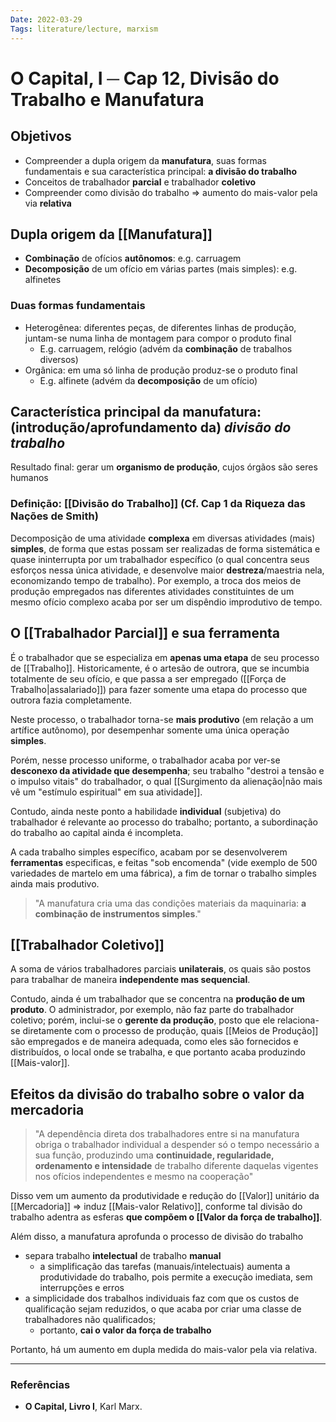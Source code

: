 ```yaml
---
Date: 2022-03-29
Tags: literature/lecture, marxism
---
```

# O Capital, I ─ Cap 12, Divisão do Trabalho e Manufatura
## Objetivos
- Compreender a dupla origem da **manufatura**, suas formas fundamentais e sua característica principal: **a divisão do trabalho**
- Conceitos de trabalhador **parcial** e trabalhador **coletivo**
- Compreender como divisão do trabalho => aumento do mais-valor pela via **relativa**

## Dupla origem da [[Manufatura]]
- **Combinação** de ofícios **autônomos**: e.g. carruagem
- **Decomposição** de um ofício em várias partes (mais simples): e.g. alfinetes 

### Duas formas fundamentais
- Heterogênea: diferentes peças, de diferentes linhas de produção, juntam-se numa linha de montagem para compor o produto final
	- E.g. carruagem, relógio (advém da **combinação** de trabalhos diversos)
- Orgânica: em uma só linha de produção produz-se o produto final
	- E.g. alfinete (advém da **decomposição** de um ofício)

## Característica principal da manufatura:  (introdução/aprofundamento da) *divisão do trabalho*
Resultado final: gerar um **organismo de produção**, cujos órgãos são seres humanos

### Definição: [[Divisão do Trabalho]] (Cf. Cap 1 da Riqueza das Nações de Smith)
Decomposição de uma atividade **complexa** em diversas atividades (mais) **simples**, de forma que estas possam ser realizadas de forma sistemática e quase ininterrupta por um trabalhador específico (o qual concentra seus esforços nessa única atividade, e desenvolve maior **destreza**/maestria nela, economizando tempo de trabalho). Por exemplo, a troca dos meios de produção empregados nas diferentes atividades constituintes de um mesmo ofício complexo acaba por ser um dispêndio improdutivo de tempo.

## O [[Trabalhador Parcial]] e sua ferramenta
É o trabalhador que se especializa em **apenas uma etapa** de seu processo de [[Trabalho]]. Historicamente, é o artesão de outrora, que se incumbia totalmente de seu ofício, e que passa a ser empregado ([[Força de Trabalho|assalariado]]) para fazer somente uma etapa do processo que outrora fazia completamente. 

Neste processo, o trabalhador torna-se **mais produtivo** (em relação a um artífice autônomo), por desempenhar somente uma única operação **simples**. 

Porém, nesse processo uniforme, o trabalhador acaba por ver-se **desconexo da atividade que desempenha**; seu trabalho "destroi a tensão e o impulso vitais" do trabalhador, o qual [[Surgimento da alienação|não mais vê um "estímulo espiritual" em sua atividade]]. 

Contudo, ainda neste ponto a habilidade **individual** (subjetiva) do trabalhador é relevante ao processo do trabalho; portanto, a subordinação do trabalho ao capital ainda é incompleta.

A cada trabalho simples específico, acabam por se desenvolverem **ferramentas** especificas, e feitas "sob encomenda" (vide exemplo de 500 variedades de martelo em uma fábrica), a fim de tornar o trabalho simples ainda mais produtivo.

> "A manufatura cria uma das condições materiais da maquinaria: **a combinação de instrumentos simples**."

## [[Trabalhador Coletivo]]
A soma de vários trabalhadores parciais **unilaterais**, os quais são postos para trabalhar de maneira **independente mas sequencial**. 

Contudo, ainda é um trabalhador que se concentra na **produção de um produto**. O administrador, por exemplo, não faz parte do trabalhador coletivo; porém, inclui-se o **gerente da produção**, posto que ele relaciona-se diretamente com o processo de produção, quais [[Meios de Produção]] são empregados e de maneira adequada, como eles são fornecidos e distribuídos, o local onde se trabalha, e que portanto acaba produzindo [[Mais-valor]]. 

## Efeitos da divisão do trabalho sobre o valor da mercadoria
> "A dependência direta dos trabalhadores entre si na manufatura obriga o trabalhador individual a despender só o tempo necessário a sua função, produzindo uma **continuidade, regularidade, ordenamento e intensidade** de trabalho diferente daquelas vigentes nos ofícios independentes e mesmo na cooperação"

Disso vem um aumento da produtividade e redução do [[Valor]] unitário da [[Mercadoria]] => induz [[Mais-valor Relativo]], conforme tal divisão do trabalho adentra as esferas **que compõem o [[Valor da força de trabalho]]**.

Além disso, a manufatura aprofunda o processo de divisão do trabalho
- separa trabalho **intelectual** de trabalho **manual**
	- a simplificação das tarefas (manuais/intelectuais) aumenta a produtividade do trabalho, pois permite a execução imediata, sem interrupções e erros
- a simplicidade dos trabalhos individuais faz com que os custos de qualificação sejam reduzidos, o que acaba por criar uma classe de trabalhadores não qualificados;
	- portanto, **cai o valor da força de trabalho** 

Portanto, há um aumento em dupla medida do mais-valor pela via relativa.

---
### Referências
- **O Capital, Livro I**, Karl Marx.